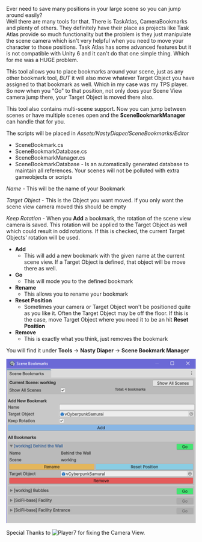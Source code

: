 Ever need to save many positions in your large scene so you can jump around easily?  
Well there are many tools for that.  There is TaskAtlas, CameraBookmarks and plenty of others. They definitely have their place as projects like Task Atlas provide so much functionality but the problem is they just manipulate the scene camera which isn't very helpful when you need to move your character to those positions.
Task Atlas has some advanced features but it is not compatible with Unity 6 and it can't do that one simple thing.  Which for me was a HUGE problem. 

This tool allows you to place bookmarks around your scene, just as any other bookmark tool, *BUT* it will also move whatever Target Object you have assigned to that bookmark as well.  Which in my case was my TPS player.  So now when you "Go" to that position, not only does your Scene View camera jump there, your Target Object is moved there also.

This tool also contains multi-scene support. Now you can jump between scenes or have multiple scenes open and the **SceneBookmarkManager** can handle that for you.

The scripts will be placed in _Assets/NastyDiaper/SceneBookmarks/Editor_
   * SceneBookmark.cs
   * SceneBookmarkDatabase.cs
   * SceneBookmarkManager.cs
   * SceneBookmarkDatabase - Is an automatically generated database to maintain all references. Your scenes will not be polluted with extra gameobjects or scripts

_Name_  - This will be the name of your Bookmark

_Target Object_  - This is the Object you want moved. If you only want the scene view camera moved this should be empty

_Keep Rotation_  - When you **Add** a bookmark, the rotation of the scene view camera is saved. This rotation will be applied to the Target Object as well which could result in odd rotations. If this is checked, the current Target Objects' rotation will be used.


* **Add**
   - This will add a new bookmark with the given name at the current scene view. If a Target Object is defined, that object will be move there as well.
* **Go**
   - This will mode you to the defined bookmark
* **Rename**
   - This allows you to rename your bookmark
* **Reset Position**
   - Sometimes your camera or Target Object won't be positioned quite as you like it. Often the Target Object may be off the floor. If this is the case, move Target Object where you need it to be an hit **Reset Position**
* **Remove**
   - This is exactly what you think, just removes the bookmark

You will find it under   **Tools** &#8594; **Nasty Diaper** &#8594; **Scene Bookmark Manager**

![Screenshot](./Images/Window.PNG "Screenshot")

Special Thanks to ![Player7](https://discussions.unity.com/u/player7/summary) for fixing the Camera View.
